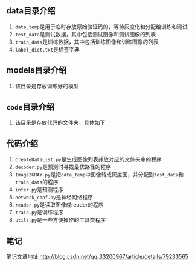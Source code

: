 ## data目录介绍
1. `data_temp`是用于临时存放原始验证码的，等待灰度化和分配给训练和测试
2. `test_data`是测试数据，其中包括测试图像和测试图像的列表
3. `train_data`是训练数据，其中包括训练图像和训练图像的列表
4. `label_dict.txt`是标签字典

## models目录介绍
1. 该目录是存放训练好的模型

## `code`目录介绍
1. 该目录是存放代码的文件夹，具体如下

## 代码介绍
1. `CreateDataList.py`是生成图像列表并放对应的文件夹中的程序
2. `decoder.py`是预测时寻找最优路径的程序
3. `Image2GRAY.py`是把`data_temp`中图像转成灰度图，并分配到`test_data`和`train_data`的程序
4. `infer.py`是预测程序
5. `network_conf.py`是神经网络程序
6. `reader.py`是读取图像成reader的程序
7. `train.py`是训练程序
8. `utils.py`是一些方便操作的工具类程序

## 笔记
笔记文章地址:http://blog.csdn.net/qq_33200967/article/details/79233565